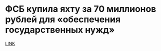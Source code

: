 # ФСБ купила яхту за 70 миллионов рублей для «обеспечения государственных нужд»



[LINK](https://varlamov.ru/4134478.html)